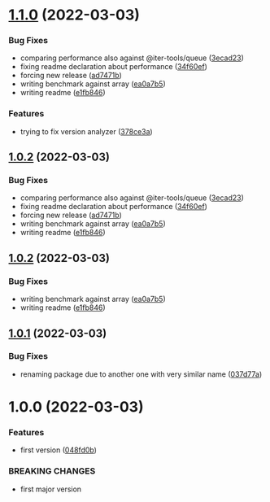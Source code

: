 # [1.1.0](https://github.com/codibre/fast-fixed-queue/compare/v1.0.1...v1.1.0) (2022-03-03)


### Bug Fixes

* comparing performance also against @iter-tools/queue ([3ecad23](https://github.com/codibre/fast-fixed-queue/commit/3ecad239d3a5fe9c335801c7b11e9848b1840c73))
* fixing readme declaration about performance ([34f60ef](https://github.com/codibre/fast-fixed-queue/commit/34f60ef49560ee619b0781e3d81053e8012320d0))
* forcing new release ([ad7471b](https://github.com/codibre/fast-fixed-queue/commit/ad7471bb5577dc4cbe998a9daf64fd0352d50e10))
* writing benchmark against array ([ea0a7b5](https://github.com/codibre/fast-fixed-queue/commit/ea0a7b50ebc3f660f7ceeb18c92fe2465c8821a7))
* writing readme ([e1fb846](https://github.com/codibre/fast-fixed-queue/commit/e1fb846f2d890ab58284675109bd070b46975cf0))


### Features

* trying to fix version analyzer ([378ce3a](https://github.com/codibre/fast-fixed-queue/commit/378ce3a3a4128de753683ba27a153aab509fed9a))

## [1.0.2](https://github.com/codibre/fast-fixed-queue/compare/v1.0.1...v1.0.2) (2022-03-03)


### Bug Fixes

* comparing performance also against @iter-tools/queue ([3ecad23](https://github.com/codibre/fast-fixed-queue/commit/3ecad239d3a5fe9c335801c7b11e9848b1840c73))
* fixing readme declaration about performance ([34f60ef](https://github.com/codibre/fast-fixed-queue/commit/34f60ef49560ee619b0781e3d81053e8012320d0))
* forcing new release ([ad7471b](https://github.com/codibre/fast-fixed-queue/commit/ad7471bb5577dc4cbe998a9daf64fd0352d50e10))
* writing benchmark against array ([ea0a7b5](https://github.com/codibre/fast-fixed-queue/commit/ea0a7b50ebc3f660f7ceeb18c92fe2465c8821a7))
* writing readme ([e1fb846](https://github.com/codibre/fast-fixed-queue/commit/e1fb846f2d890ab58284675109bd070b46975cf0))

## [1.0.2](https://github.com/codibre/fast-fixed-queue/compare/v1.0.1...v1.0.2) (2022-03-03)


### Bug Fixes

* writing benchmark against array ([ea0a7b5](https://github.com/codibre/fast-fixed-queue/commit/ea0a7b50ebc3f660f7ceeb18c92fe2465c8821a7))
* writing readme ([e1fb846](https://github.com/codibre/fast-fixed-queue/commit/e1fb846f2d890ab58284675109bd070b46975cf0))

## [1.0.1](https://github.com/codibre/fast-fixed-queue/compare/v1.0.0...v1.0.1) (2022-03-03)


### Bug Fixes

* renaming package due to another one with very similar name ([037d77a](https://github.com/codibre/fast-fixed-queue/commit/037d77ada17385571d490e390a3367d616a70f5d))

# 1.0.0 (2022-03-03)


### Features

* first version ([048fd0b](https://github.com/codibre/fast-fixed-queue/commit/048fd0b51023bd0318b6b84c4c29b91fb1773042))


### BREAKING CHANGES

* first major version
